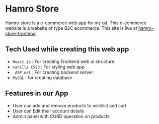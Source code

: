 
# Hamro Store

Hamro store is a e-commerce web app for my ojt. This e-commerce website is a website of type B2C ecommerce. This site is live at [hamro-store-frontend](https://hamro-store-frontend.vercel.app/).

## Tech Used while creating this web app
- ``React.js`` : For creating Frontend web ui structure.
- ``vanilla CSS3`` : For styling web app
- `` ASP.net`` : For creating backend server
- ``MySQL`` : for creating database

## Features in our App
- User can add and remove products to wishlist and cart
- User can Edit their account details
- Admin panel with CURD operation on products